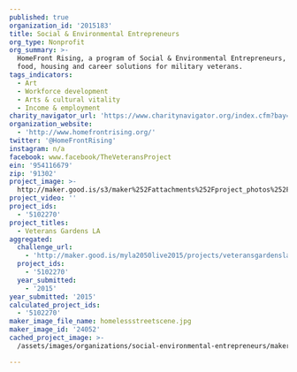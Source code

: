 ```yaml
---
published: true
organization_id: '2015183'
title: Social & Environmental Entrepreneurs
org_type: Nonprofit
org_summary: >-
  HomeFront Rising, a program of Social & Environmental Entrepreneurs, develops
  food, housing and career solutions for military veterans.
tags_indicators:
  - Art
  - Workforce development
  - Arts & cultural vitality
  - Income & employment
charity_navigator_url: 'https://www.charitynavigator.org/index.cfm?bay=search.profile&ein=954116679'
organization_website:
  - 'http://www.homefrontrising.org/'
twitter: '@HomeFrontRising'
instagram: n/a
facebook: www.facebook/TheVeteransProject
ein: '954116679'
zip: '91302'
project_image: >-
  http://maker.good.is/s3/maker%252Fattachments%252Fproject_photos%252Fimages%252F24052%252Fdisplay%252Fhomelessstreetscene.jpg=c570x385
project_video: ''
project_ids:
  - '5102270'
project_titles:
  - Veterans Gardens LA
aggregated:
  challenge_url:
    - 'http://maker.good.is/myla2050live2015/projects/veteransgardensla.html'
  project_ids:
    - '5102270'
  year_submitted:
    - '2015'
year_submitted: '2015'
calculated_project_ids:
  - '5102270'
maker_image_file_name: homelessstreetscene.jpg
maker_image_id: '24052'
cached_project_image: >-
  /assets/images/organizations/social-environmental-entrepreneurs/maker.good.is/s3/maker%252Fattachments%252Fproject_photos%252Fimages%252F24052%252Fdisplay%252Fhomelessstreetscene.jpg=c570x385.jpg

---
```

